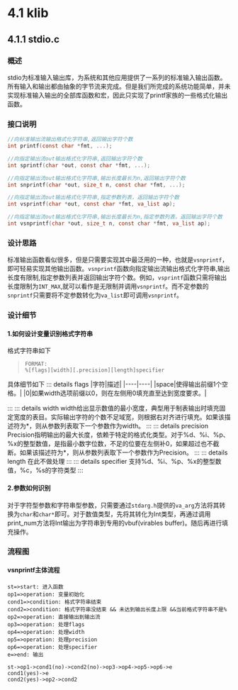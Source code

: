 # 4.1 klib
## 4.1.1 stdio.c
### 概述
  stdio为标准输入输出库，为系统和其他应用提供了一系列的标准输入输出函数。所有输入和输出都由抽象的字节流来完成。但是我们所完成的系统功能简单，并未实现标准输入输出的全部库函数和宏，因此只实现了printf家族的一些格式化输出函数。

### 接口说明
```c
//向标准输出流输出格式化字符串,返回输出字符个数
int printf(const char *fmt, ...);

//向指定输出流out输出格式化字符串,返回输出字符个数
int sprintf(char *out, const char *fmt, ...);

//向指定输出流out输出格式化字符串,输出长度最长为n,返回输出字符个数
int snprintf(char *out, size_t n, const char *fmt, ...);

//向指定输出流out输出格式化字符串,指定参数列表，返回输出字符个数
int vsprintf(char *out, const char *fmt, va_list ap); 

//向指定输出流out输出格式化字符串,输出长度最长为n,指定参数列表，返回输出字符个数
int vsnprintf(char *out, size_t n, const char *fmt, va_list ap);

```

### 设计思路
标准输出函数看似很多，但是只需要实现其中最泛用的一种，也就是``vsnprintf``，即可轻易实现其他输出函数。``vsnprintf``函数向指定输出流输出格式化字符串,输出长度有限制,指定参数列表并返回输出字符个数。例如，``vsprintf``函数只需将输出长度限制为``INT_MAX``,就可以看作是无限制并调用``vsnprintf``。而不定参数的``snprintf``只需要将不定参数转化为``va_list``即可调用``vsnprintf``。

### 设计细节
#### 1.如何设计变量识别格式字符串
格式字符串如下
>     FORMAT:
>     %[flags][width][.precision][length]specifier
具体细节如下
::: details flags
|字符|描述|
|----|----|
|space|使得输出前缀1个空格。|
|0|如果width选项前缀以0，则在左侧用0填充直至达到宽度要求。|

:::
::: details width
width给出显示数值的最小宽度，典型用于制表输出时填充固定宽度的表目。实际输出字符的个数不足域宽，则根据右对齐进行填充。如果该描述符为*，则从参数列表取下一个参数作为width。
:::
::: details precision
Precision指明输出的最大长度，依赖于特定的格式化类型。对于%d、%i、%p、%x的整型数值，是指最小数字位数，不足的位要在左侧补0，如果超过也不截断。如果该描述符为*，则从参数列表取下一个参数作为Precision。
:::
::: details length
在此不做处理
:::
::: details specifier
支持%d、%i、%p、%x的整型数值，%c，%s的字符类型
:::
#### 2.参数如何识别
对于字符型参数和字符串型参数，只需要通过``stdarg.h``提供的``va_arg``方法将其转换为``char``和``char*``即可。对于数值类型，先将其转化为Int类型，再通过调用print_num方法将Int输出为字符串到专用的vbuf(virables buffer)。随后再进行填充操作。

### 流程图
#### vsnprintf主体流程
```flow
st=>start: 进入函数
op1=>operation: 变量初始化
cond1=>condition: 格式字符串结束
cond2=>condition: 格式字符串没结束 && 未达到输出长度上限 &&当前格式字符串不是%
op2=>operation: 直接输出到输出流
op3=>operation: 处理flags
op4=>operation: 处理width
op5=>operation: 处理precision
op6=>operation: 处理specifier
e=>end: 输出

st->op1->cond1(no)->cond2(no)->op3->op4->op5->op6->e
cond1(yes)->e
cond2(yes)->op2->cond2
```
